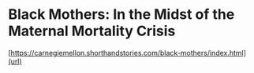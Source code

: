 # Black Mothers: In the Midst of the Maternal Mortality Crisis

[https://carnegiemellon.shorthandstories.com/black-mothers/index.html](url)
